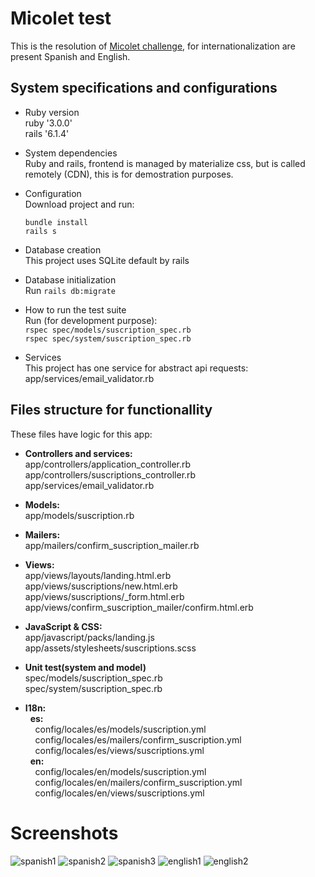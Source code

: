 # Micolet test

This is the resolution of [Micolet challenge](https://gist.github.com/raulr/db4fad76ff33a91bcbac09162ad7850c), for internationalization are present Spanish and English.<br/>

## System specifications and configurations

* Ruby version<br/>
  ruby '3.0.0'<br/>
  rails '6.1.4'

* System dependencies<br/>
  Ruby and rails, frontend is managed by materialize css, but is called remotely (CDN), this is for demostration purposes.

* Configuration<br/>
  Download project and run:<br/>
  ```
  bundle install
  rails s
  ```

* Database creation<br/>
  This project uses SQLite default by rails<br/>

* Database initialization<br/>
  Run `rails db:migrate`

* How to run the test suite<br/>
  Run (for development purpose):<br/>
  `rspec spec/models/suscription_spec.rb`<br/>
  `rspec spec/system/suscription_spec.rb`

* Services<br/>
  This project has one service for abstract api requests: app/services/email_validator.rb<br/>


## Files structure for functionallity
  These files have logic for this app:<br/>

- **Controllers and services:**<br/>
  app/controllers/application_controller.rb<br/>
  app/controllers/suscriptions_controller.rb<br/>
  app/services/email_validator.rb<br/>

- **Models:**<br/>
  app/models/suscription.rb<br/>

- **Mailers:**<br/>
  app/mailers/confirm_suscription_mailer.rb<br/>

- **Views:**<br/>
  app/views/layouts/landing.html.erb<br/>
  app/views/suscriptions/new.html.erb<br/>
  app/views/suscriptions/_form.html.erb<br/>
  app/views/confirm_suscription_mailer/confirm.html.erb<br/>

- **JavaScript & CSS:**<br/>
  app/javascript/packs/landing.js<br/>
  app/assets/stylesheets/suscriptions.scss<br/>
  
- **Unit test(system and model)**<br/>
  spec/models/suscription_spec.rb<br/>
  spec/system/suscription_spec.rb<br/>
  
- **I18n:**<br/>
  &nbsp;&nbsp;**es:**<br/>
  &nbsp;&nbsp;&nbsp;&nbsp;config/locales/es/models/suscription.yml<br/>
  &nbsp;&nbsp;&nbsp;&nbsp;config/locales/es/mailers/confirm_suscription.yml<br/>
  &nbsp;&nbsp;&nbsp;&nbsp;config/locales/es/views/suscriptions.yml<br/>
  &nbsp;&nbsp;**en:**<br/>
  &nbsp;&nbsp;&nbsp;&nbsp;config/locales/en/models/suscription.yml<br/>
  &nbsp;&nbsp;&nbsp;&nbsp;config/locales/en/mailers/confirm_suscription.yml<br/>
  &nbsp;&nbsp;&nbsp;&nbsp;config/locales/en/views/suscriptions.yml<br/>
  
# Screenshots
![spanish1](https://user-images.githubusercontent.com/94926836/143726658-d8ce0ac7-5c10-4f36-8692-69c8de923b83.png)
![spanish2](https://user-images.githubusercontent.com/94926836/143726663-d8de697e-4ec6-4a5e-aff4-df97a819ee03.png)
![spanish3](https://user-images.githubusercontent.com/94926836/143726666-0fcbd0fe-4b6b-4ded-aaf4-dcfa4813e54d.png)
![english1](https://user-images.githubusercontent.com/94926836/143726669-1e842750-8726-4cbf-a728-6a6cc3114a2e.png)
![english2](https://user-images.githubusercontent.com/94926836/143726674-1ad3c277-3c52-4783-aa0e-67b963845a39.png)
